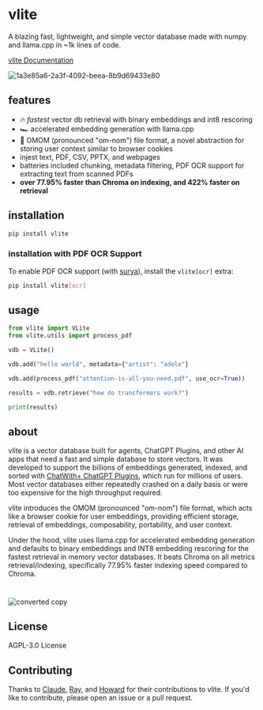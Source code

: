 # vlite
A blazing fast, lightweight, and simple vector database made with numpy and llama.cpp in ~1k lines of code.

[vlite Documentation](docs.md)

![1a3e85a6-2a3f-4092-beea-8b9d69433e80](https://github.com/sdan/vlite/assets/22898443/ed21a28e-8e2a-449b-b737-4603e4f8d0bd)


## features
- 🔥 *fastest* vector db retrieval with binary embeddings and int8 rescoring 
- 🏎️ accelerated embedding generation with llama.cpp
- 🍪 OMOM (pronounced "om-nom") file format, a novel abstraction for storing user context similar to browser cookies
- injest text, PDF, CSV, PPTX, and webpages
- batteries included chunking, metadata filtering, PDF OCR support for extracting text from scanned PDFs
- **over 77.95% faster than Chroma on indexing, and 422% faster on retrieval**

## installation
```bash
pip install vlite
```

### installation with PDF OCR Support
To enable PDF OCR support (with [surya](https://github.com/VikParuchuri/surya)), install the `vlite[ocr]` extra:
```bash
pip install vlite[ocr]
```

## usage
```python
from vlite import VLite
from vlite.utils import process_pdf

vdb = VLite()

vdb.add("hello world", metadata={"artist": "adele"}

vdb.add(process_pdf("attention-is-all-you-need.pdf", use_ocr=True))

results = vdb.retrieve("how do transformers work?")

print(results)
```

## about
vlite is a vector database built for agents, ChatGPT Plugins, and other AI apps that need a fast and simple database to store vectors. It was developed to support the billions of embeddings generated, indexed, and sorted with [ChatWith+ ChatGPT Plugins](https://plugins.sdan.io/), which run for millions of users. Most vector databases either repeatedly crashed on a daily basis or were too expensive for the high throughput required.

vlite introduces the OMOM (pronounced "om-nom") file format, which acts like a browser cookie for user embeddings, providing efficient storage, retrieval of embeddings, composability, portability, and user context.

Under the hood, vlite uses llama.cpp for accelerated embedding generation and defaults to binary embeddings and INT8 embedding rescoring for the fastest retrieval in memory vector databases. It beats Chroma on all metrics retrieval/indexing, specifically 77.95% faster indexing speed compared to Chroma.
#
![converted copy](https://github.com/sdan/vlite/assets/22898443/1b5b330d-0094-4da1-8d01-302255aa2010)

## License
AGPL-3.0 License

## Contributing
Thanks to [Claude](https://claude.ai), [Ray](https://github.com/raydelvecchio), and [Howard](https://github.com/HowieG) for their contributions to vlite. If you'd like to contribute, please open an issue or a pull request.
